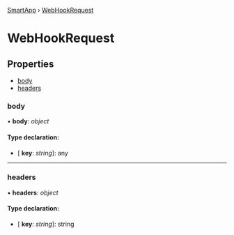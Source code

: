 [SmartApp](../classes/_smart_app_d_.smartapp.md) ›  [WebHookRequest](_smart_app_d_.webhookrequest.md)
# WebHookRequest
## Properties

* [body](_smart_app_d_.webhookrequest.md#body)
* [headers](_smart_app_d_.webhookrequest.md#headers)


###  body

• **body**: *object*

#### Type declaration:

* \[ **key**: *string*\]: any

___

###  headers

• **headers**: *object*

#### Type declaration:

* \[ **key**: *string*\]: string


